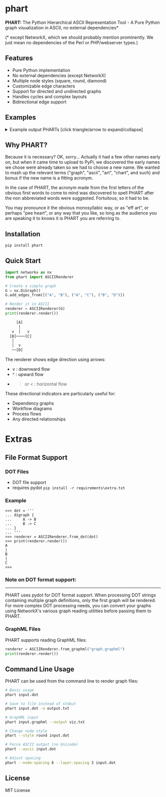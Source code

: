 # phart

**PHART:** The Python Hierarchical ASCII Representation Tool - A Pure Python graph visualization in ASCII, no external dependencies\*

(\* except NetworkX, which we should probably mention prominently. We just mean no dependencies of the Perl or PHP/webserver types.)

## Features

- Pure Python implementation
- No external dependencies (except NetworkX)
- Multiple node styles (square, round, diamond)
- Customizable edge characters
- Support for directed and undirected graphs
- Handles cycles and complex layouts
- Bidirectional edge support

## Examples

<details>

<summary>Example output PHARTs [click triangle/arrow to expand/collapse]</summary>

## PHART Graph Visualization Examples

=================================

### In preparation for a 1.0 PyPi release 
I was doing some last-minute testing and came across this, from the networkx gallery:

https://networkx.org/documentation/latest/auto_examples/drawing/plot_chess_masters.html#sphx-glr-auto-examples-drawing-plot-chess-masters-py

The code there creates a graph from some data pulled from a database of Chess masters tournaments and such at this site:

https://chessproblem.my-free-games.com/chess/games/Download-PGN.php

And plots it with matplotlib. It looked pretty complex so I thought as a lark I would see how difficult it would be to get phart to render the graph. The matplot can be seen here:

![screen capture of graph plot](https://github.com/scottvr/phart/blob/67bd3d02b6ad9cc4a8a09fe6fc2920a6712f5c7a/examples/WCC-plt-Capture.png)

So, I added the following to the code at the networkx gallery page linked above:

```
from phart import ASCIIRenderer, NodeStyle

.. existing code remains here ...

... then directly below the existing lines to create the nx graph:
# make new undirected graph H without multi-edges
H = nx.Graph(G)
... I added this:
renderer=ASCIIRenderer(H)
renderer.write_to_file("wcc.txt")
```

and ran the code. Immediately this was written to wcc.txt:

```
                               ---------------------------------[Botvinnik, Mikhail M]---------------------------------
                               |               |                           |                 |                        |
            v                  |               |                    v      |                 |                        |                     v
  [Bronstein, David I]----[Euwe, Max]----[Keres, Paul]----[Petrosian, Tigran V]----[Reshevsky, Samuel H]----[Smyslov, Vassily V]----[Tal, Mikhail N]
                               ^                               |    |
                                                               |    |                   v
                                                    [Alekhine, Alexander A]----[Spassky, Boris V]
                                                               |           |            |
                                                  v            |           |            |           v
                                        [Bogoljubow, Efim D]----[Capablanca, Jose Raul] ---[Fischer, Robert J]
                                                                          |^
                                                                          |
                                                                  [Lasker, Emanuel]--------------
                                                                          |                     |
                            v                      v                      v                     |                       v
                   [Janowski, Dawid M]----[Marshall, Frank J]----[Schlechter, Carl]----[Steinitz, Wilhelm]----[Tarrasch, Siegbert]
                                                                                                |  |
                                                 v                        v                     |  |
                                       [Chigorin, Mikhail I]----[Gunsberg, Isidor A]----[Zukertort, Johannes H]


                                            [Karpov, Anatoly]----[Kasparov, Gary]----[Korchnoi, Viktor L]
```

No fuss. No muss. Just phart.

### Software Dependency Example:

```
            [main.py]
                |
         v      |       v
    [config.py]----[utils.py]
         |              |
         v              | v
  [constants.py]----[helpers.py]
```

### Organizational Hierarchy Example:

```
                                       [CEO]
                                         |
                                v        v        v
                              [CFO]----[COO]----[CTO]
                                |        |        |
        v              v        |      v |        |       v                v
  [Controller]----[Dev Lead]----[Marketing Dir]----[Research Lead]----[Sales Dir]
```

### Network Topology Example:

```
                     [Router1]
                         |
                   v     |      v
               [Switch1]----[Switch2]
                   |            |
      v            v            |            v
  [Server1]----[Server2]    [Server3]----[Server4]
```

### Workflow Example:

```
        [Start]
           |
           v
        [Input]
           |
           |v
       [Validate]
            |
           v|
     --[Process]
     |     ^
     |     v
     |  [Check]
     |     |
     |     |     v
  [Error]----[Success]
                 |
            v    |
        [Output]--
            |
           v|
         [End]
```

### DOT Import Example:

```
     [A]
      |
   v  |   v
  [B]----[D]
   |      |
   |  v   |
   --[C]---
      |
      v
     [E]
```

## Custom Styling Example:

Different node styles for the same graph:

### Using MINIMAL style:

```
         0
         |
       v |  v
       1----2
       |    |
  v    v    |    v
  3----4    5----6
```

### Using SQUARE style:

```
            [0]
             |
          v  |   v
         [1]----[2]
          |      |
   v      v      |      v
  [3]----[4]    [5]----[6]
```

### Using ROUND style:

```
            (0)
             |
          v  |   v
         (1)----(2)
          |      |
   v      v      |      v
  (3)----(4)    (5)----(6)
```

### Using DIAMOND style:

```
            <0>
             |
          v  |   v
         <1>----<2>
          |      |
   v      v      |      v
  <3>----<4>    <5>----<6>
```

</details>

## Why PHART?

Because it is necessary? OK, sorry... Actually it had a few other names early on, but when it came time to upload to PyPi, we discovered the early names we chose were already taken so we had to choose a new name. We wanted to mash up the relevant terms ("graph", "ascii", "art", "chart", and such) and bonus if the new name is a fitting acronym.

In the case of PHART, the acronym made from the first letters of the obvious first words to come to mind was discovered to spell PHART after the non abbreviated words were suggested. Fortuitous; so it had to be.

You may pronounce it the obvious monosyllabic way, or as "eff art", or perhaps "pee heart", or any way that you like, so long as the audience you are speaking it to knows it is PHART you are referring to.

## Installation

```bash
pip install phart
```

## Quick Start

```python
import networkx as nx
from phart import ASCIIRenderer

# Create a simple graph
G = nx.DiGraph()
G.add_edges_from([("A", "B"), ("A", "C"), ("B", "D")])

# Render it in ASCII
renderer = ASCIIRenderer(G)
print(renderer.render())

     [A]
      │
   v  │   v
  [B]────[C]
   │
   │  v
   ──[D]
```

The renderer shows edge direction using arrows:

- v : downward flow
- ^ : upward flow
- > or < : horizontal flow

These directional indicators are particularly useful for:

- Dependency graphs
- Workflow diagrams
- Process flows
- Any directed relationships

# Extras

## File Format Support

### DOT Files

- DOT file support
- requires pydot
  `pip install -r requirements\extra.txt`

### Example

    >>> dot = '''
    ... digraph {
    ...     A -> B
    ...     B -> C
    ... }
    ... '''
    >>> renderer = ASCIIRenderer.from_dot(dot)
    >>> print(renderer.render())
    A
    |
    B
    |
    C
    >>>

### Note on DOT format support:

---

PHART uses pydot for DOT format support. When processing DOT strings containing
multiple graph definitions, only the first graph will be rendered. For more
complex DOT processing needs, you can convert your graphs using NetworkX's
various graph reading utilities before passing them to PHART.

### GraphML Files

PHART supports reading GraphML files:

```python
renderer = ASCIIRenderer.from_graphml("graph.graphml")
print(renderer.render())
```

## Command Line Usage

PHART can be used from the command line to render graph files:

```bash
# Basic usage
phart input.dot

# Save to file instead of stdout
phart input.dot -o output.txt

# GraphML input
phart input.graphml --output viz.txt

# Change node style
phart --style round input.dot

# Force ASCII output (no Unicode)
phart --ascii input.dot

# Adjust spacing
phart --node-spacing 6 --layer-spacing 3 input.dot
```

## License

MIT License

